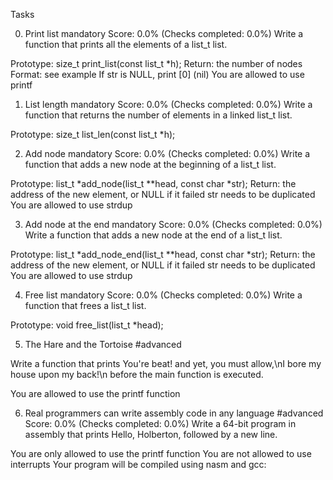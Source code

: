 Tasks

0. Print list
mandatory
Score: 0.0% (Checks completed: 0.0%)
Write a function that prints all the elements of a list_t list.

Prototype: size_t print_list(const list_t *h);
Return: the number of nodes
Format: see example
If str is NULL, print [0] (nil)
You are allowed to use printf

1. List length
mandatory
Score: 0.0% (Checks completed: 0.0%)
Write a function that returns the number of elements in a linked list_t list.

Prototype: size_t list_len(const list_t *h);

2. Add node
mandatory
Score: 0.0% (Checks completed: 0.0%)
Write a function that adds a new node at the beginning of a list_t list.

Prototype: list_t *add_node(list_t **head, const char *str);
Return: the address of the new element, or NULL if it failed
str needs to be duplicated
You are allowed to use strdup

3. Add node at the end
mandatory
Score: 0.0% (Checks completed: 0.0%)
Write a function that adds a new node at the end of a list_t list.

Prototype: list_t *add_node_end(list_t **head, const char *str);
Return: the address of the new element, or NULL if it failed
str needs to be duplicated
You are allowed to use strdup

4. Free list
mandatory
Score: 0.0% (Checks completed: 0.0%)
Write a function that frees a list_t list.

Prototype: void free_list(list_t *head);

5. The Hare and the Tortoise
#advanced

Write a function that prints You're beat! and yet, you must allow,\nI bore my house upon my back!\n before the main function is executed.

You are allowed to use the printf function

6. Real programmers can write assembly code in any language
#advanced
Score: 0.0% (Checks completed: 0.0%)
Write a 64-bit program in assembly that prints Hello, Holberton, followed by a new line.

You are only allowed to use the printf function
You are not allowed to use interrupts
Your program will be compiled using nasm and gcc:
